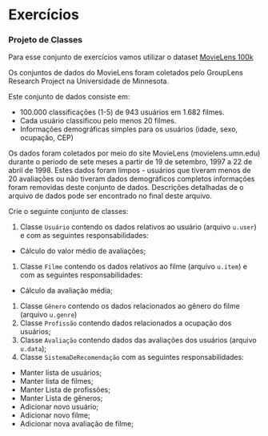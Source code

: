 # Exercícios


### Projeto de Classes 

Para esse conjunto de exercícios vamos utilizar o dataset [MovieLens 100k](https://grouplens.org/datasets/movielens/100k/)


Os conjuntos de dados do MovieLens foram coletados pelo GroupLens Research
Project na Universidade de Minnesota.
 
Este conjunto de dados consiste em:
* 100.000 classificações (1-5) de 943 usuários em 1.682 filmes.
* Cada usuário classificou pelo menos 20 filmes.
* Informações demográficas simples para os usuários (idade, sexo, ocupação, CEP)

Os dados foram coletados por meio do site MovieLens (movielens.umn.edu) durante
o período de sete meses a partir de 19 de setembro, 1997 a 22 de abril de 1998.
Estes dados foram limpos - usuários que tiveram menos de 20 avaliações ou não
tiveram dados demográficos completos informações foram removidas deste conjunto
de dados. Descrições detalhadas de o arquivo de dados pode ser encontrado no
final deste arquivo.

Crie o seguinte conjunto de classes:

1. Classe `Usuário` contendo os dados relativos ao usuário (arquivo `u.user`) e
   com as seguintes responsabilidades:
  * Cálculo do valor médio de avaliações;
1. Classe `Filme` contendo os dados relativos ao filme (arquivo `u.item`) e com
   as seguintes responsabilidades:
  * Cálculo da avaliação média;
1. Classe `Gênero` contendo os dados relacionados ao gênero do filme (arquivo
   `u.genre`)
1. Classe `Profissão` contendo dados relacionados a ocupação dos usuários;
1. Classe `Avaliação` contendo dados das avaliações dos usuários (arquivo
   `u.data`);
1. Classe `SistemaDeRecomendação` com as seguintes responsabilidades:
  * Manter lista de usuários;
  * Manter lista de filmes;
  * Manter Lista de profissões;
  * Manter Lista de gêneros;
  * Adicionar novo usuário;
  * Adicionar novo filme;
  * Adicionar nova avaliação de filme;
